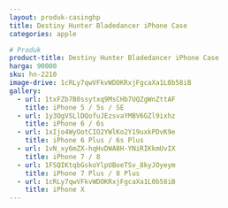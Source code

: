 ```yaml
---
layout: produk-casinghp
title: Destiny Hunter Bladedancer iPhone Case
categories: apple

# Produk
product-title: Destiny Hunter Bladedancer iPhone Case
harga: 90000
sku: hn-2210
image-drive: 1cRLy7qwVFkvWDOKRxjFgcaXa1L0b58iB
gallery:
  - url: 1txFZb7B0ssytxq9MsCHb7UQZgWnZttAF
    title: iPhone 5 / 5s / SE
  - url: 1y3OgVSLlDQofuJEzsvaYMBV6GZl9ixhz
    title: iPhone 6 / 6s
  - url: 1xIjo4WyOotCIO2YWlKo2Y19uxkPDvK9e
    title: iPhone 6 Plus / 6s Plus
  - url: 1vN_xy6mZX-hqHvDWA8H-YNiRIKkmUvIX
    title: iPhone 7 / 8
  - url: 1FSQIKtqbGskoYlpUBoeTSv_8kyJOyeym
    title: iPhone 7 Plus / 8 Plus
  - url: 1cRLy7qwVFkvWDOKRxjFgcaXa1L0b58iB
    title: iPhone X
---
```

